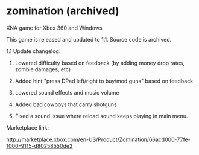 zomination (archived)
==========

XNA game for Xbox 360 and Windows

This game is released and updated to 1.1. Source code is archived.

1.1 Update changelog: 

1) Lowered difficulty based on feedback (by adding money drop rates, zombie damages, etc) 

2) Added hint "press DPad left/right to buy/mod guns" based on feedback

3) Lowered sound effects and music volume

4) Added bad cowboys that carry shotguns

5) Fixed a sound issue where reload sound keeps playing in main menu.

Marketplace link:

http://marketplace.xbox.com/en-US/Product/Zomination/66acd000-77fe-1000-9115-d80258550de2
